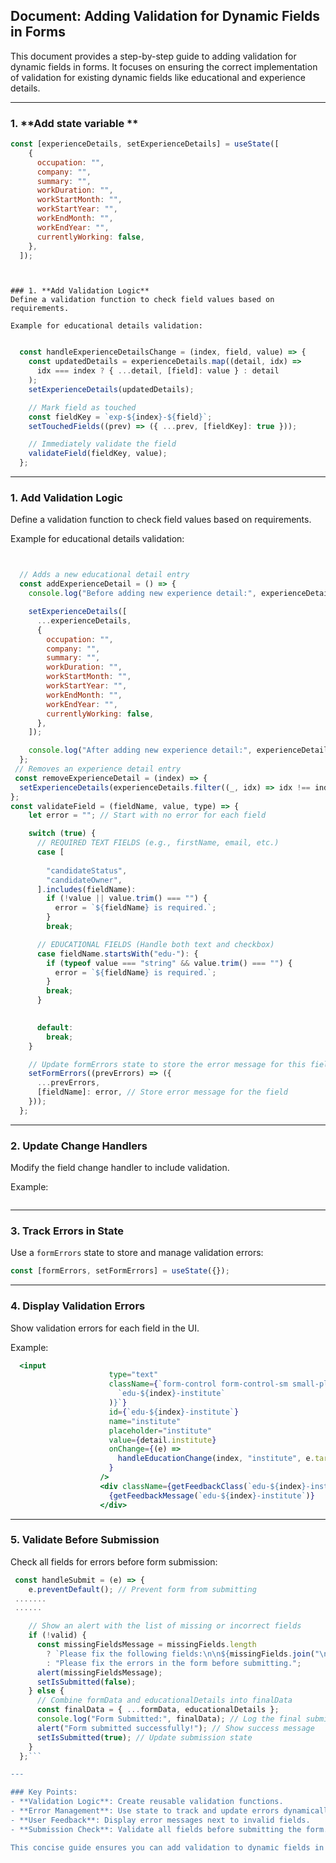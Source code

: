 ## Document: Adding Validation for Dynamic Fields in Forms

This document provides a step-by-step guide to adding validation for dynamic fields in forms. It focuses on ensuring the correct implementation of validation for existing dynamic fields like educational and experience details.

---
### 1. **Add state variable **

```javascript
const [experienceDetails, setExperienceDetails] = useState([
    {
      occupation: "",
      company: "",
      summary: "",
      workDuration: "",
      workStartMonth: "",
      workStartYear: "",
      workEndMonth: "",
      workEndYear: "",
      currentlyWorking: false,
    },
  ]);
`````
````


### 1. **Add Validation Logic**
Define a validation function to check field values based on requirements.

Example for educational details validation:

````
```javascript

  const handleExperienceDetailsChange = (index, field, value) => {
    const updatedDetails = experienceDetails.map((detail, idx) =>
      idx === index ? { ...detail, [field]: value } : detail
    );
    setExperienceDetails(updatedDetails);

    // Mark field as touched
    const fieldKey = `exp-${index}-${field}`;
    setTouchedFields((prev) => ({ ...prev, [fieldKey]: true }));

    // Immediately validate the field
    validateField(fieldKey, value);
  };
```

---


### 1. **Add Validation Logic**
Define a validation function to check field values based on requirements.

Example for educational details validation:
```javascript


  // Adds a new educational detail entry
  const addExperienceDetail = () => {
    console.log("Before adding new experience detail:", experienceDetails);

    setExperienceDetails([
      ...experienceDetails,
      {
        occupation: "",
        company: "",
        summary: "",
        workDuration: "",
        workStartMonth: "",
        workStartYear: "",
        workEndMonth: "",
        workEndYear: "",
        currentlyWorking: false,
      },
    ]);

    console.log("After adding new experience detail:", experienceDetails);
  };
 // Removes an experience detail entry
 const removeExperienceDetail = (index) => {
  setExperienceDetails(experienceDetails.filter((_, idx) => idx !== index));
};
const validateField = (fieldName, value, type) => {
    let error = ""; // Start with no error for each field

    switch (true) {
      // REQUIRED TEXT FIELDS (e.g., firstName, email, etc.)
      case [
        
        "candidateStatus",
        "candidateOwner",
      ].includes(fieldName):
        if (!value || value.trim() === "") {
          error = `${fieldName} is required.`;
        }
        break;

      // EDUCATIONAL FIELDS (Handle both text and checkbox)
      case fieldName.startsWith("edu-"): {
        if (typeof value === "string" && value.trim() === "") {
          error = `${fieldName} is required.`;
        }
        break;
      }
  

      default:
        break;
    }

    // Update formErrors state to store the error message for this field
    setFormErrors((prevErrors) => ({
      ...prevErrors,
      [fieldName]: error, // Store error message for the field
    }));
  };
```

---

### 2. **Update Change Handlers**
Modify the field change handler to include validation.

Example:
```javascript


```

---

### 3. **Track Errors in State**
Use a `formErrors` state to store and manage validation errors:
```javascript
const [formErrors, setFormErrors] = useState({});
```

---

### 4. **Display Validation Errors**
Show validation errors for each field in the UI.

Example:
```jsx
  <input
                      type="text"
                      className={`form-control form-control-sm small-placeholder ${getValidationClass(
                        `edu-${index}-institute`
                      )}`}
                      id={`edu-${index}-institute`}
                      name="institute"
                      placeholder="institute"
                      value={detail.institute}
                      onChange={(e) =>
                        handleEducationChange(index, "institute", e.target.value)
                      }
                    />
                    <div className={getFeedbackClass(`edu-${index}-institute`)}>
                      {getFeedbackMessage(`edu-${index}-institute`)}
                    </div>
```

---

### 5. **Validate Before Submission**
Check all fields for errors before form submission:
```javascript
 const handleSubmit = (e) => {
    e.preventDefault(); // Prevent form from submitting
 .......
 ......

    // Show an alert with the list of missing or incorrect fields
    if (!valid) {
      const missingFieldsMessage = missingFields.length
        ? `Please fix the following fields:\n\n${missingFields.join("\n")}`
        : "Please fix the errors in the form before submitting.";
      alert(missingFieldsMessage);
      setIsSubmitted(false);
    } else {
      // Combine formData and educationalDetails into finalData
      const finalData = { ...formData, educationalDetails };
      console.log("Form Submitted:", finalData); // Log the final submitted data
      alert("Form submitted successfully!"); // Show success message
      setIsSubmitted(true); // Update submission state
    }
  };```

---

### Key Points:
- **Validation Logic**: Create reusable validation functions.
- **Error Management**: Use state to track and update errors dynamically.
- **User Feedback**: Display error messages next to invalid fields.
- **Submission Check**: Validate all fields before submitting the form.

This concise guide ensures you can add validation to dynamic fields in your forms effectively.